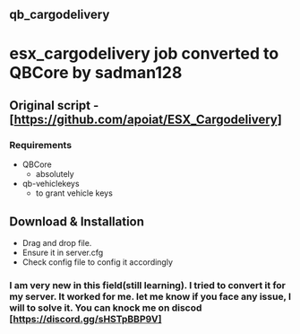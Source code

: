 ## qb_cargodelivery 
# esx_cargodelivery job converted to QBCore by sadman128

## Original script - [https://github.com/apoiat/ESX_Cargodelivery]

### Requirements
* QBCore 
  * absolutely
* qb-vehiclekeys
  * to grant vehicle keys

## Download & Installation

* Drag and drop file.
* Ensure it in server.cfg
* Check config file to config it accordingly


### I am very new in this field(still learning). I tried to convert it for my server. It worked for me. let me know if you face any issue, I will to solve it. You can knock me on discod [https://discord.gg/sHSTpBBP9V]
